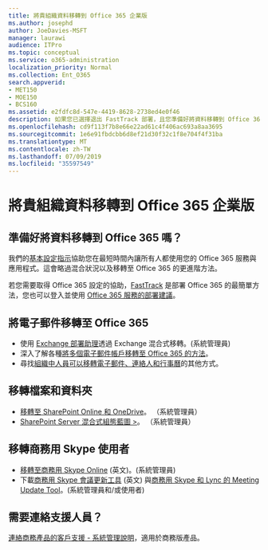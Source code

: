 ```yaml
---
title: 將貴組織資料移轉到 Office 365 企業版
ms.author: josephd
author: JoeDavies-MSFT
manager: laurawi
audience: ITPro
ms.topic: conceptual
ms.service: o365-administration
localization_priority: Normal
ms.collection: Ent_O365
search.appverid:
- MET150
- MOE150
- BCS160
ms.assetid: e2fdfc8d-547e-4419-8628-2738ed4e0f46
description: 如果您已選擇退出 FastTrack 部署，且您準備好將資料移轉到 Office 365，這就是開始的位置。
ms.openlocfilehash: cd9f113f7b8e66e22ad61c4f406ac693a8aa3695
ms.sourcegitcommit: 1e6e91fbdcbb6d8ef21d30f32c1f8e704f4f31ba
ms.translationtype: MT
ms.contentlocale: zh-TW
ms.lasthandoff: 07/09/2019
ms.locfileid: "35597549"
---
```

# <a name="migrate-your-organization-data-to-office-365-enterprise"></a>將貴組織資料移轉到 Office 365 企業版

## <a name="ready-to-migrate-your-data-to-office-365"></a>準備好將資料移轉到 Office 365 嗎？

我們的[基本設定指示](https://support.office.com/article/Set-up-Office-365-for-business-6a3a29a0-e616-4713-99d1-15eda62d04fa)協助您在最短時間內讓所有人都使用您的 Office 365 服務與應用程式。這會略過混合狀況以及移轉至 Office 365 的更進階方法。 
  
若您需要取得 Office 365 設定的協助，[FastTrack](https://fasttrack.microsoft.com/office) 是部署 Office 365 的最簡單方法，您也可以登入並使用 [Office 365 服務的部署建議](deployment-advisors-for-office-365.md)。

## <a name="migrate-email-to-office-365"></a>將電子郵件移轉至 Office 365
- 使用 [Exchange 部署助理](https://technet.microsoft.com/exdeploy2013)透過 Exchange 混合式移轉。(系統管理員)
- 深入了解各種[將多個電子郵件帳戶移轉至 Office 365 的方法](https://support.office.com/article/Ways-to-migrate-multiple-email-accounts-to-Office-365-0a4913fe-60fb-498f-9155-a86516418842)。
- 尋找[組織中人員可以移轉電子郵件、連絡人和行事曆](https://support.office.com/article/Migrate-email-and-contacts-to-Office-365-for-business-a3e3bddb-582e-4133-8670-e61b9f58627e)的其他方式。

## <a name="migrate-files-and-folders"></a>移轉檔案和資料夾
- [移轉至 SharePoint Online 和 OneDrive](https://docs.microsoft.com/sharepointmigration/migrate-to-sharepoint-online)。 （系統管理員）
- [SharePoint Server 混合式組態藍圖 >](https://docs.microsoft.com/SharePoint/hybrid/configuration-roadmaps)。 （系統管理員）

## <a name="migrate-skype-for-business-users"></a>移轉商務用 Skype 使用者
- [移轉至商務用 Skype Online](https://technet.microsoft.com/library/jj204969.aspx) (英文)。(系統管理員)
- 下載[商務用 Skype 會議更新工具](https://www.microsoft.com/en-us/download/details.aspx?id=51659) (英文) 與[商務用 Skype 和 Lync 的 Meeting Update Tool](https://support.office.com/article/Meeting-Update-Tool-for-Skype-for-Business-and-Lync-2b525fe6-ed0f-4331-b533-c31546fcf4d4)。(系統管理員和/或使用者)
  
## <a name="need-to-talk-to-support"></a>需要連絡支援人員？
[連絡商務產品的客戶支援 - 系統管理說明](https://support.office.com/article/32a17ca7-6fa0-4870-8a8d-e25ba4ccfd4b)，適用於商務版產品。
